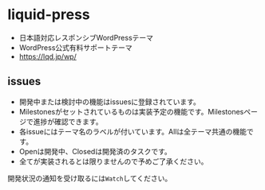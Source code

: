 # liquid-press
* 日本語対応レスポンシブWordPressテーマ
* WordPress公式有料サポートテーマ
* https://lqd.jp/wp/

## issues
* 開発中または検討中の機能はissuesに登録されています。
* Milestonesがセットされているものは実装予定の機能です。Milestonesページで進捗が確認できます。
* 各issueにはテーマ名のラベルが付いています。Allは全テーマ共通の機能です。
* Openは開発中、Closedは開発済のタスクです。
* 全てが実装されるとは限りませんので予めご了承ください。

開発状況の通知を受け取るには`Watch`してください。
